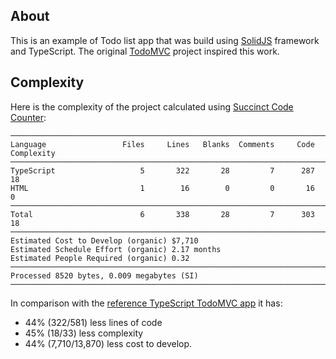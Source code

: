 ## About
This is an example of Todo list app that was build using [SolidJS](https://github.com/solidjs/solid) framework and TypeScript.
The original [TodoMVC](https://todomvc.com/) project inspired this work.

## Complexity
Here is the complexity of the project calculated using [Succinct Code Counter](https://github.com/boyter/scc):

```
───────────────────────────────────────────────────────────────────────────────
Language                 Files     Lines   Blanks  Comments     Code Complexity
───────────────────────────────────────────────────────────────────────────────
TypeScript                   5       322       28         7      287         18
HTML                         1        16        0         0       16          0
───────────────────────────────────────────────────────────────────────────────
Total                        6       338       28         7      303         18
───────────────────────────────────────────────────────────────────────────────
Estimated Cost to Develop (organic) $7,710
Estimated Schedule Effort (organic) 2.17 months
Estimated People Required (organic) 0.32
───────────────────────────────────────────────────────────────────────────────
Processed 8520 bytes, 0.009 megabytes (SI)
───────────────────────────────────────────────────────────────────────────────
```

In comparison with the [reference TypeScript TodoMVC app](https://github.com/dvdvdmt/todomvc-ts#complexity)
it has:
- 44% (322/581) less lines of code
- 45% (18/33) less complexity
- 44% (7,710/13,870) less cost to develop.

